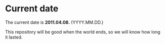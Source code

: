 # Current date

The current date is **2011.04.08.** (YYYY.MM.DD.)

This repository will be good when the world ends, so we will know how long it lasted.